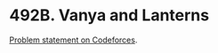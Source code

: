 # 492B. Vanya and Lanterns

[Problem statement on Codeforces](https://codeforces.com/problemset/problem/492/B?locale=en).